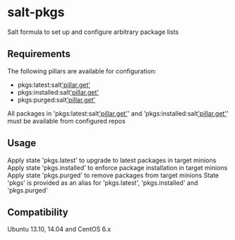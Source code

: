 salt-pkgs
=========

Salt formula to set up and configure arbitrary package lists

Requirements
------------
The following pillars are available for configuration:
  * pkgs:latest:salt['pillar.get']('os')
  * pkgs:installed:salt['pillar.get']('os')
  * pkgs:purged:salt['pillar.get']('os')

All packages in 'pkgs:latest:salt['pillar.get']('os')' and 'pkgs:installed:salt['pillar.get']('os')' must be available from configured repos

Usage
-----
Apply state 'pkgs.latest' to upgrade to latest packages in target minions
Apply state 'pkgs.installed' to enforce package installation in target minions
Apply state 'pkgs.purged' to remove packages from target minions
State 'pkgs' is provided as an alias for 'pkgs.latest', 'pkgs.installed' and 'pkgs.purged'

Compatibility
-------------
Ubuntu 13.10, 14.04 and CentOS 6.x

